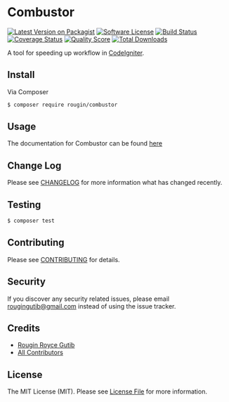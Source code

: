 # Combustor

[![Latest Version on Packagist][ico-version]][link-packagist]
[![Software License][ico-license]](LICENSE.md)
[![Build Status][ico-travis]][link-travis]
[![Coverage Status][ico-scrutinizer]][link-scrutinizer]
[![Quality Score][ico-code-quality]][link-code-quality]
[![Total Downloads][ico-downloads]][link-downloads]

A tool for speeding up workflow in [CodeIgniter](https://codeigniter.com/).

## Install

Via Composer

``` bash
$ composer require rougin/combustor
```

## Usage

The documentation for Combustor can be found [here](http://rougin.github.io/combustor/commands.html)

## Change Log

Please see [CHANGELOG](CHANGELOG.md) for more information what has changed recently.

## Testing

``` bash
$ composer test
```

## Contributing

Please see [CONTRIBUTING](CONTRIBUTING.md) for details.

## Security

If you discover any security related issues, please email rougingutib@gmail.com instead of using the issue tracker.

## Credits

- [Rougin Royce Gutib][link-author]
- [All Contributors][link-contributors]

## License

The MIT License (MIT). Please see [License File](LICENSE.md) for more information.

[ico-version]: https://img.shields.io/packagist/v/rougin/combustor.svg?style=flat-square
[ico-license]: https://img.shields.io/badge/license-MIT-brightgreen.svg?style=flat-square
[ico-travis]: https://img.shields.io/travis/rougin/combustor/master.svg?style=flat-square
[ico-scrutinizer]: https://img.shields.io/scrutinizer/coverage/g/rougin/combustor.svg?style=flat-square
[ico-code-quality]: https://img.shields.io/scrutinizer/g/rougin/combustor.svg?style=flat-square
[ico-downloads]: https://img.shields.io/packagist/dt/rougin/combustor.svg?style=flat-square

[link-packagist]: https://packagist.org/packages/rougin/combustor
[link-travis]: https://travis-ci.org/rougin/combustor
[link-scrutinizer]: https://scrutinizer-ci.com/g/rougin/combustor/code-structure
[link-code-quality]: https://scrutinizer-ci.com/g/rougin/combustor
[link-downloads]: https://packagist.org/packages/rougin/combustor
[link-author]: https://github.com/rougin
[link-contributors]: ../../contributors
